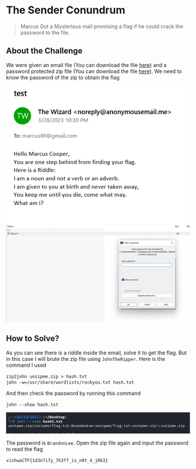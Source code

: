 # The Sender Conundrum
> Marcus Got a Mysterious mail promising a flag if he could crack the password to the file.

## About the Challenge
We were given an email file (You can download the file [here](TheEmail.eml)) and a password protected zip file (You can download the file [here](unzipme.zip)). We need to know the password of the zip to obtain the flag

![preview_email](images/email_preview.png)
![preview_zip](images/zip_preview.png)

## How to Solve?
As you can see there is a riddle inside the email, solve it to get the flag. But in this case I will brute the zip file using `JohnTheRipper`. Here is the command I used

```
zip2john unzipme.zip > hash.txt
john -w=/usr/share/wordlists/rockyou.txt hash.txt
```

And then check the password by running this command
```
john --show hash.txt
```

![password](images/password.png)

The password is `BrandonLee`. Open the zip file again and input the password to read the flag

```
vishwaCTF{1d3n7i7y_7h3f7_is_n0t_4_j0k3}
```